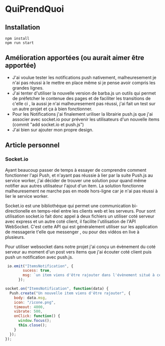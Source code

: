 # QuiPrendQuoi

## Installation 
```
npm install
npm run start 
```

## Amélioration apportées (ou aurait aimer être apportée)
* J'ai voulue tester les notifications push nativement, malheuresement je n'ai pas réussi à le mettre en place même si je pense avoir compris les grandes lignes. 
* J'ai tenter d'utiliser la nouvelle version de barba.js un outils qui permet de préfetcher le contenue des pages et de faciliter les transitions de c'elle ci , la aussi je n'ai malheuresement pas réussi, j'ai fait un test sur un autre projet et ça à bien fonctionner. 
* Pour les Notifications j'ai finalement uriliser la librairie push.js que j'ai associer avec socket.io pour prévenir les utilisateurs d'un nouvelle items (commit "add socket.io et push.js")
* J'ai bien sur ajouter mon propre design. 

## Article personnel 
### Socket.io 
Ayant beaucoup passer de temps à essayer de comprendre comment fonctionner l'api Push, et n'ayant pas réussie à lier par la suite Push.js au service worker, j'ai décider de trouver une solution pour quand même notifier aux autres utilisateur l'ajout d'un item.
La solution fonctionne malheuresement ne marche pas en mode hors-ligne car je n'ai pas réussi à lier le service worker. 

Socket.io est une bibliothéque qui permet une communication bi-directionelle en temps-réel entre les clients web et les serveurs. 
Pour sont utilisation socket.io fait donc appel à deux fichiers un utiliser coté serveur avec express et un autre coté client, il facilite l'utilisation de l'API WebSocket.
C'est cette API qui est généralement utiliser sur les application de messagerie t'elle que messenger , ou pour des vidéos en live à plusieurs. 

Pour utiliser websocket dans notre projet j'ai conçu un évènement du coté serveur au moment d'un post vers items que j'ai écouter coté client puis push un notification avec push.js.

```javascript
 io.emit("ItemsNotification", {
        sucess: true,
        msg: `un item viens d'être rajouter dans l'évènement situé à cette adresse :  ${process.env.FRONT_URL}:${process.env.PORT}/party/${req.params.id}`
      });
```

```javascript
socket.on("ItemsNotification", function(data) {
  Push.create("Un nouvelle item viens d'être rajouter", {
    body: data.msg,
    icon: "/icone.png",
    timeout: 4000,
    vibrate: 500,
    onClick: function() {
      window.focus();
      this.close();
    }
  });
});
```


